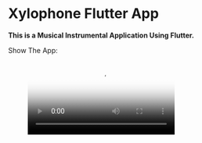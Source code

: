 # Xylophone Flutter App

**This is a Musical Instrumental Application Using Flutter.**


Show The App:


<!-- blank line -->
<figure class="video_container">
  <video controls="true" allowfullscreen="true" poster="Downloads/Xylophone.png">
    <source src="Downloads/Xylophone.mp4" type="video/mp4">
    <source src="Downloads/Xylophone.ogg" type="video/ogg">
    <source src="Downloads/Xylophone.webm" type="video/webm">
  </video>
</figure>
<!-- blank line -->
